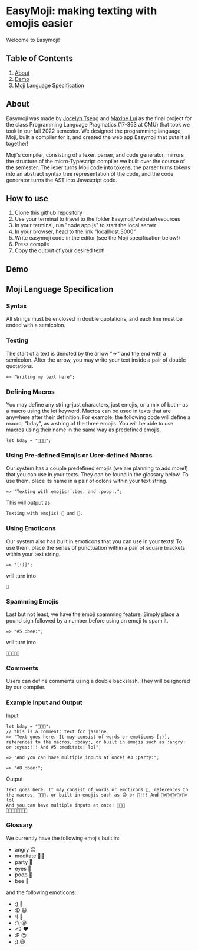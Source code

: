 # EasyMoji: making texting with emojis easier

Welcome to Easymoji!

## Table of Contents
1. [About](#About)
2. [Demo](#Demo)
3. [Moji Language Specification](#Moji-Language-Specification)

## About

Easymoji was made by [Jocelyn Tseng](https://jociet101.github.io/) and [Maxine Lui](https://maxine-lui.github.io/fun/) as the final project for the class Programming Language Pragmatics (17-363 at CMU) that took we took in our fall 2022 semester. We designed the programming language, Moji, built a compiler for it, and created the web app Easymoji that puts it all together!

Moji's compiler, consisting of a lexer, parser, and code generator, mirrors the structure of the micro-Typescript compiler we built over the course of the semester. The lexer turns Moji code into tokens, the parser turns tokens into an abstract syntax tree representation of the code, and the code generator turns the AST into Javascript code.

## How to use

1. Clone this github repository
2. Use your terminal to travel to the folder Easymoji/website/resources
3. In your terminal, run "node app.js" to start the local server
4. In your browser, head to the link "localhost:3000"
5. Write easymoji code in the editor (see the Moji specification below!)
6. Press compile
7. Copy the output of your desired text!

## Demo

## Moji Language Specification

### Syntax
All strings must be enclosed in double quotations, and each line must be ended with a semicolon.

### Texting
The start of a text is denoted by the arrow "=>" and the end with a semicolon. After the arrow, you may write your text inside a pair of double quotations.

	=> "Writing my text here";

### Defining Macros
You may define any string–just characters, just emojis, or a mix of both– as a macro using the let keyword. Macros can be used in texts that are anywhere after their definition. For example, the following code will define a macro, "bday", as a string of the three emojis. You will be able to use macros using their name in the same way as predefined emojis.

	let bday = "🥳🎂🎉";

### Using Pre-defined Emojis or User-defined Macros
Our system has a couple predefined emojis (we are planning to add more!) that you can use in your texts. They can be found in the glossary below. To use them, place its name in a pair of colons within your text string.

	=> "Texting with emojis! :bee: and :poop:.";

This will output as

	Texting with emojis! 🐝 and 💩.

### Using Emoticons
Our system also has built in emoticons that you can use in your texts! To use them, place the series of punctuation within a pair of square brackets within your text string.

	=> "[:)]";

will turn into

	🙂

### Spamming Emojis
Last but not least, we have the emoji spamming feature. Simply place a pound sign followed by a number before using an emoji to spam it.

	=> "#5 :bee:";

will turn into

	🐝🐝🐝🐝🐝

### Comments
Users can define comments using a double backslash. They will be ignored by our compiler.

### Example Input and Output

Input

	let bday = "🥳🎂🎉";
	// this is a comment: text for jasmine
	=> "Text goes here. It may consist of words or emoticons [:)], references to the macros, :bday:, or built in emojis such as :angry: or :eyes:!!! And #5 :meditate: lol";

	=> "And you can have multiple inputs at once! #3 :party:";

	=> "#8 :bee:";

Output

	Text goes here. It may consist of words or emoticons 🙂, references to the macros, 🥳🎂🎉, or built in emojis such as 😡 or 👀!!! And 🧘‍♂️🧘‍♂️🧘‍♂️🧘‍♂️🧘‍♂️ lol
	And you can have multiple inputs at once! 🎉🎉🎉
	🐝🐝🐝🐝🐝🐝🐝🐝

### Glossary

We currently have the following emojis built in:
* angry 😡
* meditate 🧘‍♂️
* party 🎉
* eyes 👀
* poop 💩
* bee 🐝

and the following emoticons:
* :) 🙂
* :D 😃
* :( 🙁
* :'( 😥
* <3 ❤️
* :P 😛
* ;) 😉
